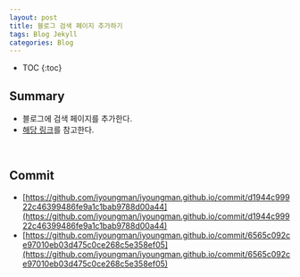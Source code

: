 ```yaml
---
layout: post
title: 블로그 검색 페이지 추가하기
tags: Blog Jekyll
categories: Blog
---
```


* TOC
{:toc}

## Summary
* 블로그에 검색 페이지를 추가한다.
* [해당 링크](http://www.halryang.net/simple-jekyll-search/)를 참고한다.

<!--more-->

<br>

## Commit
* [https://github.com/iyoungman/iyoungman.github.io/commit/d1944c99922c46399486fe9a1c1bab9788d00a44](https://github.com/iyoungman/iyoungman.github.io/commit/d1944c99922c46399486fe9a1c1bab9788d00a44)
* [https://github.com/iyoungman/iyoungman.github.io/commit/6565c092ce97010eb03d475c0ce268c5e358ef05](https://github.com/iyoungman/iyoungman.github.io/commit/6565c092ce97010eb03d475c0ce268c5e358ef05)